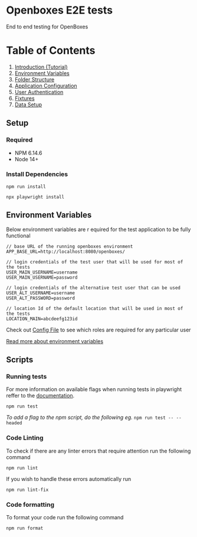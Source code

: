 # Openboxes E2E tests
End to end testing for OpenBoxes 

# Table of Contents
1. [Introduction (Tutorial)](/documentation/Tutorial.md)
2. [Environment Variables](/documentation/EnvironmentVariables.md)
3. [Folder Structure](/documentation/ProjectFolderStructure.md)
4. [Application Configuration](/documentation/ApplicationConfiguration.md)
5. [User Authentication](/documentation/Authentication.md)
6. [Fixtures](/documentation/Fixtures.md)
7. [Data Setup](/documentation/DataSetup.md)

## Setup
### Required
- NPM 6.14.6
- Node 14+

### Install Dependencies

```
npm run install

npx playwright install
```

## Environment Variables
Below environment variables are r equired for the test application to be fully functional
```
// base URL of the running openboxes environment
APP_BASE_URL=http://localhost:8080/openboxes/
```
```
// login credentials of the test user that will be used for most of the tests 
USER_MAIN_USERNAME=username 
USER_MAIN_USERNAME=password 
```
```
// login credentials of the alternative test user that can be used 
USER_ALT_USERNAME=username 
USER_ALT_PASSWORD=password 
```

```
// location Id of the default location that will be used in most of the tests
LOCATION_MAIN=abcdeefg123id
```
Check out [Config File](/src/config/AppConfig.ts) to see which roles are required for any particular user 


[Read more about environment variables](documentation/EnvironmentVariables.md)


## Scripts

### Running tests
For more information on available flags when running tests in playwright reffer to the [documentation](https://playwright.dev/docs/running-tests).
```
npm run test
```
_To add a flag to the npm script, do the following eg._ `npm run test -- --headed`

### Code Linting
To check if there are any linter errors that require attention run the following command

```
npm run lint
```
If you wish to handle these errors automatically run
```
npm run lint-fix
```

### Code formatting

To format your code run the following command 
```
npm run format
```
